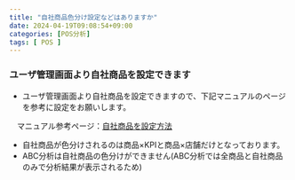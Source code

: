 ```yaml
---
title: "自社商品色分け設定などはありますか"
date: 2024-04-19T09:08:54+09:00
categories: [POS分析]
tags: [ POS ]
---
```


### ユーザ管理画面より自社商品を設定できます

* ユーザ管理画面より自社商品を設定できますので、下記マニュアルのページを参考に設定をお願いします。

　マニュアル参考ページ：[自社商品を設定方法](https://bizoope.github.io/bizoope-manual/%E3%83%A6%E3%83%BC%E3%82%B6%E3%83%BC%E7%AE%A1%E7%90%86.html#%E8%87%AA%E7%A4%BE%E5%95%86%E5%93%81)

* 自社商品が色分けされるのは商品×KPIと商品×店舗だけとなっております。
* ABC分析は自社商品の色分けができません(ABC分析では全商品と自社商品のみで分析結果が表示されるため)

